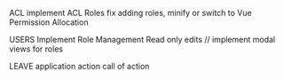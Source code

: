 ACL
    implement ACL
        Roles
            fix adding roles, minify or switch to Vue
        Permission
        Allocation

USERS
    Implement Role Management
    Read only edits
    // implement modal views for roles

LEAVE
    application action
    call of action
